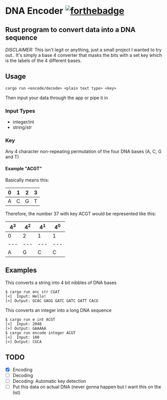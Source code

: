 # DNA Encoder [![forthebadge](https://forthebadge.com/images/badges/built-with-science.svg)](https://forthebadge.com)
## Rust program to convert data into a DNA sequence

*DISCLAIMER:* This isn't legit or anything, just a small project I wanted to try out..
It's simply a base 4 converter that masks the bits with a set key which is the labels of the 4 different bases.

## Usage
```
cargo run <encode/decode> <plain text type> <key>
```
Then input your data through the app or pipe it in

### Input Types
- integer/int
- string/str

### Key
Any 4 character non-repeating permutation of the four DNA bases (A, C, G and T)

#### Example "ACGT"
Basically means this:

| 0 | 1 | 2 | 3 |
|---|---|---|---|
| A | C | G | T |

Therefore, the number 37 with key ACGT would be represented like this:

| 4<sup>3</sup> | 4<sup>2</sup> | 4<sup>1</sup> | 4<sup>0</sup> |
|---|---|---|---|
| 0 | 2 | 1 | 1 |
|---|---|---|---|
| A | G | C | C |

## Examples
This converts a string into 4 bit nibbles of DNA bases
```
$ cargo run enc str CGAT
[<]  Input: Hello!
[>] Output: GCAC GAGG GATC GATC GATT CACG
```
This converts an integer into a long DNA sequence
```
$ cargo run e int ACGT
[<]  Input: 2048
[>] Output: GAAAAA
$ cargo run encode integer ACGT
[<]  Input: 100
[>] Output: CGCA

```

## TODO
- [x] Encoding
- [ ] Decoding
- [ ] Decoding: Automatic key detection
- [ ] Put this data on actual DNA (never gonna happen but I want this on the list)
